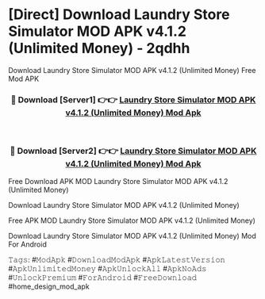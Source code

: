 # [Direct] Download Laundry Store Simulator MOD APK v4.1.2 (Unlimited Money) - 2qdhh
Download Laundry Store Simulator MOD APK v4.1.2 (Unlimited Money) Free Mod APK

<div align="center">
<h3>🔴 Download [Server1] 👉👉 <a href="https://apk-comot.site?title=Laundry_Store_Simulator_MOD_APK_v4.1.2_(Unlimited_Money)">Laundry Store Simulator MOD APK v4.1.2 (Unlimited Money) Mod Apk</a></h3><br>

<h3>🔴 Download [Server2] 👉👉 <a href="https://apk-comot.site?title=Laundry_Store_Simulator_MOD_APK_v4.1.2_(Unlimited_Money)">Laundry Store Simulator MOD APK v4.1.2 (Unlimited Money) Mod Apk</a></h3>
</div>


Free Download APK MOD Laundry Store Simulator MOD APK v4.1.2 (Unlimited Money)

Download Laundry Store Simulator MOD APK v4.1.2 (Unlimited Money) 

Free APK MOD Laundry Store Simulator MOD APK v4.1.2 (Unlimited Money) 

Download Laundry Store Simulator MOD APK v4.1.2 (Unlimited Money) Mod For Android

𝚃𝚊𝚐𝚜: #𝙼𝚘𝚍𝙰𝚙𝚔 #𝙳𝚘𝚠𝚗𝚕𝚘𝚊𝚍𝙼𝚘𝚍𝙰𝚙𝚔 #𝙰𝚙𝚔𝙻𝚊𝚝𝚎𝚜𝚝𝚅𝚎𝚛𝚜𝚒𝚘𝚗 #𝙰𝚙𝚔𝚄𝚗𝚕𝚒𝚖𝚒𝚝𝚎𝚍𝙼𝚘𝚗𝚎𝚢 #𝙰𝚙𝚔𝚄𝚗𝚕𝚘𝚌𝚔𝙰𝚕𝚕 #𝙰𝚙𝚔𝙽𝚘𝙰𝚍𝚜 #𝚄𝚗𝚕𝚘𝚌𝚔𝙿𝚛𝚎𝚖𝚒𝚞𝚖 #𝙵𝚘𝚛𝙰𝚗𝚍𝚛𝚘𝚒𝚍 #𝙵𝚛𝚎𝚎𝙳𝚘𝚠𝚗𝚕𝚘𝚊𝚍 #home_design_mod_apk